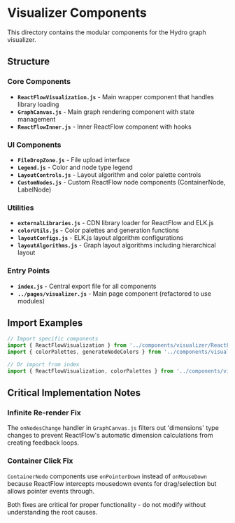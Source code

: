 # Visualizer Components

This directory contains the modular components for the Hydro graph visualizer.

## Structure

### Core Components
- **`ReactFlowVisualization.js`** - Main wrapper component that handles library loading
- **`GraphCanvas.js`** - Main graph rendering component with state management
- **`ReactFlowInner.js`** - Inner ReactFlow component with hooks

### UI Components
- **`FileDropZone.js`** - File upload interface
- **`Legend.js`** - Color and node type legend
- **`LayoutControls.js`** - Layout algorithm and color palette controls
- **`CustomNodes.js`** - Custom ReactFlow node components (ContainerNode, LabelNode)

### Utilities
- **`externalLibraries.js`** - CDN library loader for ReactFlow and ELK.js
- **`colorUtils.js`** - Color palettes and generation functions
- **`layoutConfigs.js`** - ELK.js layout algorithm configurations
- **`layoutAlgorithms.js`** - Graph layout algorithms including hierarchical layout

### Entry Points
- **`index.js`** - Central export file for all components
- **`../pages/visualizer.js`** - Main page component (refactored to use modules)

## Import Examples

```javascript
// Import specific components
import { ReactFlowVisualization } from '../components/visualizer/ReactFlowVisualization.js';
import { colorPalettes, generateNodeColors } from '../components/visualizer/colorUtils.js';

// Or import from index
import { ReactFlowVisualization, colorPalettes } from '../components/visualizer/index.js';
```

## Critical Implementation Notes

### Infinite Re-render Fix
The `onNodesChange` handler in `GraphCanvas.js` filters out 'dimensions' type changes to prevent ReactFlow's automatic dimension calculations from creating feedback loops.

### Container Click Fix
`ContainerNode` components use `onPointerDown` instead of `onMouseDown` because ReactFlow intercepts mousedown events for drag/selection but allows pointer events through.

Both fixes are critical for proper functionality - do not modify without understanding the root causes.
